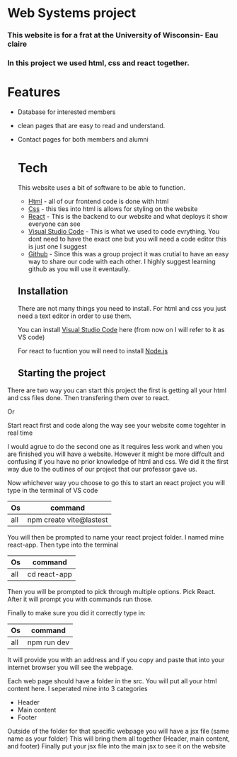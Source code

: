 # Web Systems project 
### This website is for a frat at the University of Wisconsin- Eau claire
### In this project we used html, css and react together. 


# Features
- Database for interested members
- clean pages that are easy to read and understand.
- Contact pages for both members and alumni


  # Tech
  This website uses a bit of software to be able to function.
  - <ins>Html</ins> - all of our frontend code is done with html
  - <ins>Css</ins> - this ties into html is allows for styling on the website
  - <ins>React</ins> - This is the backend to our website and what deploys it show everyone can see
  - <ins>Visual Studio Code</ins> - This is what we used to code evrything. You dont need to have the exact one but you will need a code editor this is just one I suggest
  - <ins>Github</ins> - Since this was a group project it was crutial to have an easy way to share our code with each other. I highly suggest learning github as you will use it eventaully.
 
  ## Installation
  There are not many things you need to install. For html and css you just need a text editor in order to use them.

  You can install [Visual Studio Code](https://code.visualstudio.com/download) here (from now on I will refer to it as VS code)
  
  For react to fucntion you will need to install [Node.js](https://nodejs.org/en)

  ## Starting the project

There are two way you can start this project the first is getting all your html and css files done. Then transfering them over to react.

Or 

Start react first and code along the way see your website come togehter in real time

I would agrue to do the second one as it requires less work and when you are finished you will have a website. However it might be more diffcult and confusing if you have no prior knowledge of html and css. We did it the first way due to the 
outlines of our project that our professor gave us. 

Now whichever way you choose to go this to start an react project you will type in the terminal of VS code

|Os|command|
|---|---|
|all|npm create vite@lastest|

You will then be prompted to name your react project folder. I named mine react-app. Then type into the terminal 

|Os|command|
|---|---|
|all|cd react-app|


Then you will be prompted to pick through multiple options. Pick React.
After it will prompt you with commands run those.

Finally to make sure you did it correctly type in:

|Os|command|
|---|---|
|all|npm run dev|

It will provide you with an address and if you copy and paste that into your internet browser you will see the webpage.

Each web page should have a folder in the src. You will put all your html content here. I seperated mine into 3 categories

- Header
- Main content
- Footer

Outside of the folder for that specific webpage you will have a jsx file (same name as your folder)
This will bring them all together (Header, main content, and footer)
Finally put your jsx file into the main jsx to see it on the website




